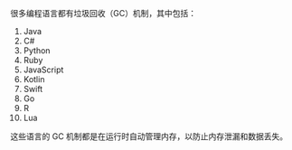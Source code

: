 很多编程语言都有垃圾回收（GC）机制，其中包括：

1. Java
2. C#
3. Python
4. Ruby
5. JavaScript
6. Kotlin
7. Swift
8. Go
9. R
10. Lua

这些语言的 GC 机制都是在运行时自动管理内存，以防止内存泄漏和数据丢失。
